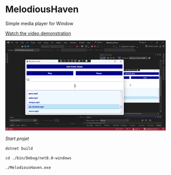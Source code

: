 # MelodiousHaven
Simple media player for Window

[Watch the video demonstration](https://lyamss.github.io/MelodiousHaven/)

![Image](./ScreenImg.png)

*Start projet*

```
dotnet build
```

```
cd ./bin/Debug/net8.0-windows
```

```
./MelodiousHaven.exe
```